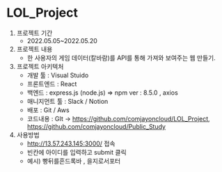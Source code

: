 # LOL_Project
1. 프로젝트 기간
    - 2022.05.05~2022.05.20 
2. 프로젝트 내용
    - 한 사용자의 게임 데이터(칼바람)를 API를 통해 가져와 보여주는 웹 만들기.
3. 프로젝트 아키텍처
    - 개발 툴 : Visual Stuido
    - 프론트엔드 : React
    - 백엔드 : express.js (node.js) ⇒ npm ver :  8.5.0 , axios
    - 매니지먼트 툴 : Slack / Notion
    - 배포 : Git / Aws
    - 코드내용 : GIt → https://github.com/comjayoncloud/LOL_Project, https://github.com/comjayoncloud/Public_Study
4. 사용방법
    - http://13.57.243.145:3000/ 접속
    - 빈칸에 아이디를 입력하고 submit 클릭
    - 예시) 빵뒤를흔드록바 , 을지로서포터

